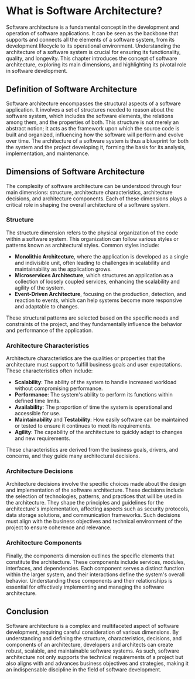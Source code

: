 # What is Software Architecture?

Software architecture is a fundamental concept in the development and operation of software applications. It can be seen as the backbone that supports and connects all the elements of a software system, from its development lifecycle to its operational environment. Understanding the architecture of a software system is crucial for ensuring its functionality, quality, and longevity. This chapter introduces the concept of software architecture, exploring its main dimensions, and highlighting its pivotal role in software development.

## Definition of Software Architecture

Software architecture encompasses the structural aspects of a software application. It involves a set of structures needed to reason about the software system, which includes the software elements, the relations among them, and the properties of both. This structure is not merely an abstract notion; it acts as the framework upon which the source code is built and organized, influencing how the software will perform and evolve over time. The architecture of a software system is thus a blueprint for both the system and the project developing it, forming the basis for its analysis, implementation, and maintenance.

## Dimensions of Software Architecture

The complexity of software architecture can be understood through four main dimensions: structure, architecture characteristics, architecture decisions, and architecture components. Each of these dimensions plays a critical role in shaping the overall architecture of a software system.

### Structure

The structure dimension refers to the physical organization of the code within a software system. This organization can follow various styles or patterns known as architectural styles. Common styles include:

- **Monolithic Architecture**, where the application is developed as a single and indivisible unit, often leading to challenges in scalability and maintainability as the application grows.
- **Microservices Architecture**, which structures an application as a collection of loosely coupled services, enhancing the scalability and agility of the system.
- **Event-Driven Architecture**, focusing on the production, detection, and reaction to events, which can help systems become more responsive and adaptable to changes.

These structural patterns are selected based on the specific needs and constraints of the project, and they fundamentally influence the behavior and performance of the application.

### Architecture Characteristics

Architecture characteristics are the qualities or properties that the architecture must support to fulfill business goals and user expectations. These characteristics often include:

- **Scalability**: The ability of the system to handle increased workload without compromising performance.
- **Performance**: The system's ability to perform its functions within defined time limits.
- **Availability**: The proportion of time the system is operational and accessible for use.
- **Maintainability** and **Testability**: How easily software can be maintained or tested to ensure it continues to meet its requirements.
- **Agility**: The capability of the architecture to quickly adapt to changes and new requirements.

These characteristics are derived from the business goals, drivers, and concerns, and they guide many architectural decisions.

### Architecture Decisions

Architecture decisions involve the specific choices made about the design and implementation of the software architecture. These decisions include the selection of technologies, patterns, and practices that will be used in the architecture. They shape the principles and guidelines for the architecture's implementation, affecting aspects such as security protocols, data storage solutions, and communication frameworks. Such decisions must align with the business objectives and technical environment of the project to ensure coherence and relevance.

### Architecture Components

Finally, the components dimension outlines the specific elements that constitute the architecture. These components include services, modules, interfaces, and dependencies. Each component serves a distinct function within the larger system, and their interactions define the system's overall behavior. Understanding these components and their relationships is essential for effectively implementing and managing the software architecture.

## Conclusion

Software architecture is a complex and multifaceted aspect of software development, requiring careful consideration of various dimensions. By understanding and defining the structure, characteristics, decisions, and components of an architecture, developers and architects can create robust, scalable, and maintainable software systems. As such, software architecture not only supports the technical requirements of a project but also aligns with and advances business objectives and strategies, making it an indispensable discipline in the field of software development.

